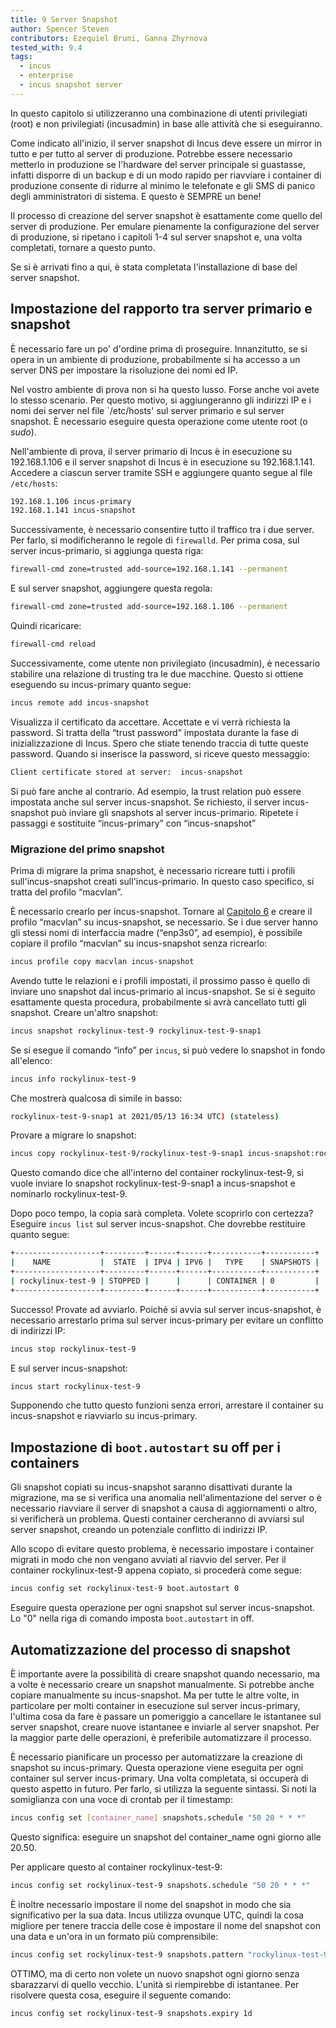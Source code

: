 ```yaml
---
title: 9 Server Snapshot
author: Spencer Steven
contributors: Ezequiel Bruni, Ganna Zhyrnova
tested_with: 9.4
tags:
  - incus
  - enterprise
  - incus snapshot server
---
```


In questo capitolo si utilizzeranno una combinazione di utenti privilegiati (root) e non privilegiati (incusadmin) in base alle attività che si eseguiranno.

Come indicato all'inizio, il server snapshot di Incus deve essere un mirror in tutto e per tutto al server di produzione. Potrebbe essere necessario metterlo in produzione se l'hardware del server principale si guastasse, infatti disporre di un backup e di un modo rapido per riavviare i container di produzione consente di ridurre al minimo le telefonate e gli SMS di panico degli amministratori di sistema. E questo è SEMPRE un bene!

Il processo di creazione del server snapshot è esattamente come quello del server di produzione. Per emulare pienamente la configurazione del server di produzione, si ripetano i capitoli 1-4 sul server snapshot e, una volta completati, tornare a questo punto.

Se si è arrivati fino a qui, è stata completata l'installazione di base del server snapshot.

## Impostazione del rapporto tra server primario e snapshot

È necessario fare un po' d'ordine prima di proseguire. Innanzitutto, se si opera in un ambiente di produzione, probabilmente si ha accesso a un server DNS per impostare la risoluzione dei nomi ed IP.

Nel vostro ambiente di prova non si ha questo lusso. Forse anche voi avete lo stesso scenario. Per questo motivo, si aggiungeranno gli indirizzi IP e i nomi dei server nel file \`/etc/hosts' sul server primario e sul server snapshot. È necessario eseguire questa operazione come utente root (o _sudo_).

Nell'ambiente di prova, il server primario di Incus è in esecuzione su 192.168.1.106 e il server snapshot di Incus è in esecuzione su 192.168.1.141. Accedere a ciascun server tramite SSH e aggiungere quanto segue al file `/etc/hosts`:

```bash
192.168.1.106 incus-primary
192.168.1.141 incus-snapshot
```

Successivamente, è necessario consentire tutto il traffico tra i due server. Per farlo, si modificheranno le regole di `firewalld`. Per prima cosa, sul server incus-primario, si aggiunga questa riga:

```bash
firewall-cmd zone=trusted add-source=192.168.1.141 --permanent
```

E sul server snapshot, aggiungere questa regola:

```bash
firewall-cmd zone=trusted add-source=192.168.1.106 --permanent
```

Quindi ricaricare:

```bash
firewall-cmd reload
```

Successivamente, come utente non privilegiato (incusadmin), è necessario stabilire una relazione di trusting tra le due macchine. Questo si ottiene eseguendo su incus-primary quanto segue:

```bash
incus remote add incus-snapshot
```

Visualizza il certificato da accettare. Accettate e vi verrà richiesta la password. Si tratta della “trust password” impostata durante la fase di inizializzazione di Incus. Spero che stiate tenendo traccia di tutte queste password. Quando si inserisce la password, si riceve questo messaggio:

```bash
Client certificate stored at server:  incus-snapshot
```

Si può fare anche al contrario. Ad esempio, la trust relation può essere impostata anche sul server incus-snapshot. Se richiesto, il server incus-snapshot può inviare gli snapshots al server incus-primario. Ripetete i passaggi e sostituite “incus-primary” con “incus-snapshot”

### Migrazione del primo snapshot

Prima di migrare la prima snapshot, è necessario ricreare tutti i profili sull'incus-snapshot creati sull'incus-primario. In questo caso specifico, si tratta del profilo “macvlan”.

È necessario crearlo per incus-snapshot. Tornare al [Capitolo 6](06-profiles.md) e creare il profilo “macvlan” su incus-snapshot, se necessario. Se i due server hanno gli stessi nomi di interfaccia madre (“enp3s0”, ad esempio), è possibile copiare il profilo “macvlan” su incus-snapshot senza ricrearlo:

```bash
incus profile copy macvlan incus-snapshot
```

Avendo tutte le relazioni e i profili impostati, il prossimo passo è quello di inviare uno snapshot dal incus-primario al incus-snapshot. Se si è seguito esattamente questa procedura, probabilmente si avrà cancellato tutti gli snapshot. Creare un'altro snapshot:

```bash
incus snapshot rockylinux-test-9 rockylinux-test-9-snap1
```

Se si esegue il comando “info” per `incus`, si può vedere lo snapshot in fondo all'elenco:

```bash
incus info rockylinux-test-9
```

Che mostrerà qualcosa di simile in basso:

```bash
rockylinux-test-9-snap1 at 2021/05/13 16:34 UTC) (stateless)
```

Provare a migrare lo snapshot:

```bash
incus copy rockylinux-test-9/rockylinux-test-9-snap1 incus-snapshot:rockylinux-test-9
```

Questo comando dice che all'interno del container rockylinux-test-9, si vuole inviare lo snapshot rockylinux-test-9-snap1 a incus-snapshot e nominarlo rockylinux-test-9.

Dopo poco tempo, la copia sarà completa. Volete scoprirlo con certezza? Eseguire `incus list` sul server incus-snapshot. Che dovrebbe restituire quanto segue:

```bash
+-------------------+---------+------+------+-----------+-----------+
|    NAME           |  STATE  | IPV4 | IPV6 |   TYPE    | SNAPSHOTS |
+-------------------+---------+------+------+-----------+-----------+
| rockylinux-test-9 | STOPPED |      |      | CONTAINER | 0         |
+-------------------+---------+------+------+-----------+-----------+
```

Successo! Provate ad avviarlo. Poiché si avvia sul server incus-snapshot, è necessario arrestarlo prima sul server incus-primary per evitare un conflitto di indirizzi IP:

```bash
incus stop rockylinux-test-9
```

E sul server incus-snapshot:

```bash
incus start rockylinux-test-9
```

Supponendo che tutto questo funzioni senza errori, arrestare il container su incus-snapshot e riavviarlo su incus-primary.

## Impostazione di `boot.autostart` su off per i containers

Gli snapshot copiati su incus-snapshot saranno disattivati durante la migrazione, ma se si verifica una anomalia nell'alimentazione del server o è necessario riavviare il server di snapshot a causa di aggiornamenti o altro, si verificherà un problema. Questi container cercheranno di avviarsi sul server snapshot, creando un potenziale conflitto di indirizzi IP.

Allo scopo di evitare questo problema, è necessario impostare i container migrati in modo che non vengano avviati al riavvio del server. Per il container rockylinux-test-9 appena copiato, si procederà come segue:

```bash
incus config set rockylinux-test-9 boot.autostart 0
```

Eseguire questa operazione per ogni snapshot sul server incus-snapshot. Lo "0" nella riga di comando imposta `boot.autostart` in off.

## Automatizzazione del processo di snapshot

È importante avere la possibilità di creare snapshot quando necessario, ma a volte è necessario creare un snapshot manualmente. Si potrebbe anche copiare manualmente su incus-snapshot. Ma per tutte le altre volte, in particolare per molti container in esecuzione sul server incus-primary, l'ultima cosa da fare è passare un pomeriggio a cancellare le istantanee sul server snapshot, creare nuove istantanee e inviarle al server snapshot. Per la maggior parte delle operazioni, è preferibile automatizzare il processo.

È necessario pianificare un processo per automatizzare la creazione di snapshot su incus-primary. Questa operazione viene eseguita per ogni container sul server incus-primary. Una volta completata, si occuperà di questo aspetto in futuro. Per farlo, si utilizza la seguente sintassi. Si noti la somiglianza con una voce di crontab per il timestamp:

```bash
incus config set [container_name] snapshots.schedule "50 20 * * *"
```

Questo significa: eseguire un snapshot del container_name ogni giorno alle 20.50.

Per applicare questo al container rockylinux-test-9:

```bash
incus config set rockylinux-test-9 snapshots.schedule "50 20 * * *"
```

È inoltre necessario impostare il nome del snapshot in modo che sia significativo per la sua data. Incus utilizza ovunque UTC, quindi la cosa migliore per tenere traccia delle cose è impostare il nome del snapshot con una data e un'ora in un formato più comprensibile:

```bash
incus config set rockylinux-test-9 snapshots.pattern "rockylinux-test-9{{ creation_date|date:'2006-01-02_15-04-05' }}"
```

OTTIMO, ma di certo non volete un nuovo snapshot ogni giorno senza sbarazzarvi di quello vecchio. L'unità si riempirebbe di istantanee. Per risolvere questa cosa, eseguire il seguente comando:

```bash
incus config set rockylinux-test-9 snapshots.expiry 1d
```
